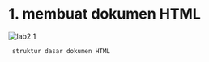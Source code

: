 # 1. membuat dokumen HTML
![lab2 1](https://github.com/user-attachments/assets/dbfa4bb4-62ff-4a08-ad5c-7f6ea17d0308)
     
     
     struktur dasar dokumen HTML

